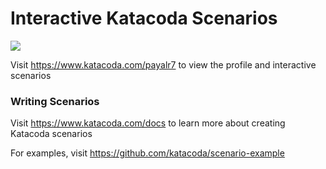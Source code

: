 # Interactive Katacoda Scenarios

[![](http://shields.katacoda.com/katacoda/payalr7/count.svg)](https://www.katacoda.com/payalr7 "Get your profile on Katacoda.com")

Visit https://www.katacoda.com/payalr7 to view the profile and interactive scenarios

### Writing Scenarios
Visit https://www.katacoda.com/docs to learn more about creating Katacoda scenarios

For examples, visit https://github.com/katacoda/scenario-example
